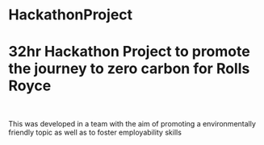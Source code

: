 # HackathonProject
<h1>32hr Hackathon Project to promote the journey to zero carbon for Rolls Royce</h1>
<br>
<p>This was developed in a team with the aim of promoting a environmentally friendly topic as well as to foster employability skills</p>
